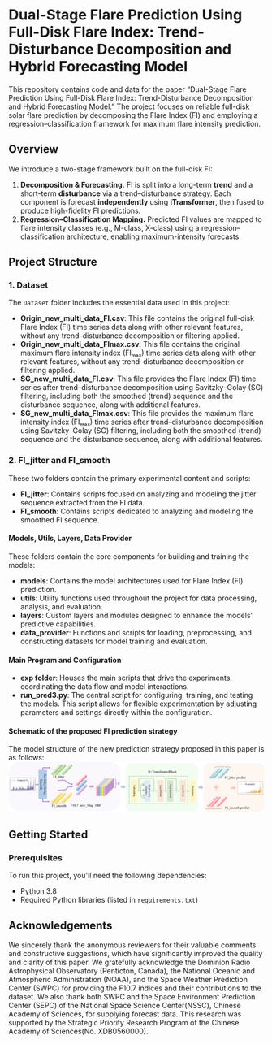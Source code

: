 # Dual-Stage Flare Prediction Using Full-Disk Flare Index: Trend-Disturbance Decomposition and Hybrid Forecasting Model

This repository contains code and data for the paper “Dual-Stage Flare Prediction Using Full-Disk Flare Index: Trend-Disturbance Decomposition and Hybrid Forecasting Model.” The project focuses on reliable full-disk solar flare prediction by decomposing the Flare Index (FI) and employing a regression–classification framework for maximum flare intensity prediction.

## Overview
We introduce a two-stage framework built on the full-disk FI:
1. **Decomposition & Forecasting.** FI is split into a long-term **trend** and a short-term **disturbance** via a trend–disturbance strategy. Each component is forecast **independently** using **iTransformer**, then fused to produce high-fidelity FI predictions.  
2. **Regression–Classification Mapping.** Predicted FI values are mapped to flare intensity classes (e.g., M-class, X-class) using a regression–classification architecture, enabling maximum-intensity forecasts.

## Project Structure

### 1. Dataset
The `Dataset` folder includes the essential data used in this project:

- **Origin_new_multi_data_FI.csv**: This file contains the original full-disk Flare Index (FI) time series data along with other relevant features, without any trend–disturbance decomposition or filtering applied.  
- **Origin_new_multi_data_FImax.csv**: This file contains the original maximum flare intensity index (FIₘₐₓ) time series data along with other relevant features, without any trend–disturbance decomposition or filtering applied.  
- **SG_new_multi_data_FI.csv**: This file provides the Flare Index (FI) time series after trend–disturbance decomposition using Savitzky–Golay (SG) filtering, including both the smoothed (trend) sequence and the disturbance sequence, along with additional features.  
- **SG_new_multi_data_FImax.csv**: This file provides the maximum flare intensity index (FIₘₐₓ) time series after trend–disturbance decomposition using Savitzky–Golay (SG) filtering, including both the smoothed (trend) sequence and the disturbance sequence, along with additional features.

### 2. FI_jitter and FI_smooth
These two folders contain the primary experimental content and scripts:

- **FI_jitter**: Contains scripts focused on analyzing and modeling the jitter sequence extracted from the FI data.
- **FI_smooth**: Contains scripts dedicated to analyzing and modeling the smoothed FI sequence.

#### Models, Utils, Layers, Data Provider
These folders contain the core components for building and training the models:

- **models**: Contains the model architectures used for Flare Index (FI) prediction.  
- **utils**: Utility functions used throughout the project for data processing, analysis, and evaluation.  
- **layers**: Custom layers and modules designed to enhance the models' predictive capabilities.  
- **data_provider**: Functions and scripts for loading, preprocessing, and constructing datasets for model training and evaluation.


#### Main Program and Configuration

- **exp folder**: Houses the main scripts that drive the experiments, coordinating the data flow and model interactions.
- **run_pred3.py**: The central script for configuring, training, and testing the models. This script allows for flexible experimentation by adjusting parameters and settings directly within the configuration.
  
#### Schematic of the proposed FI prediction strategy
The model structure of the new prediction strategy proposed in this paper is as follows:
![Diagram of the model structure](figures/model.png)


## Getting Started

### Prerequisites
To run this project, you'll need the following dependencies:

- Python 3.8
- Required Python libraries (listed in `requirements.txt`)

  
## Acknowledgements
We sincerely thank the anonymous reviewers for their valuable comments and constructive suggestions, which have significantly improved the quality and clarity of this paper. We gratefully acknowledge the Dominion Radio Astrophysical Observatory (Penticton, Canada), the National Oceanic and Atmospheric Administration (NOAA), and the Space Weather Prediction Center (SWPC) for providing the F10.7 indices and their contributions to the dataset. We also thank both SWPC and the Space Environment Prediction Center (SEPC) of the National Space Science Center(NSSC), Chinese Academy of Sciences, for supplying forecast data. This research was supported by the Strategic Priority Research Program of the Chinese Academy of Sciences(No. XDB0560000).
